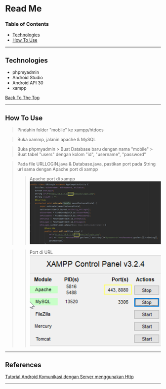 # Read Me

### Table of Contents

- [Technologies](#technologies)
- [How To Use](#how-to-use)

---

## Technologies

- phpmyadmin
- Android Studio
- Android API 30
- xampp

[Back To The Top](#read-me)

---

## How To Use

> Pindahin folder "mobile" ke xampp/htdocs

> Buka xammp, jalanin apache & MySQL

> Buka phpmyadmin > Buat Database baru dengan nama "mobile" > Buat tabel "users" dengan kolom "id", "username", "password"

>Pada file URLLOGIN.java & Database.java, pastikan port pada String url sama dengan Apache port di xampp
>>Apache port di xampp\
![stringJava](test/stringJava.png)

>>Port di URL\
![stringJava](test/xamppPort.png)

---

## References
[Tutorial Android Komunikasi dengan Server menggunakan Http](http://agusharyanto.net/wordpress/?p=452)

---

